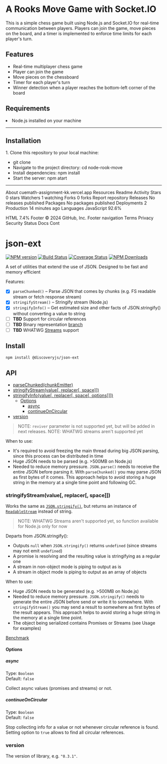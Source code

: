  <h1> A Rooks Move Game with Socket.IO </h1>
  <p> </p>This is a simple chess game built using Node.js and Socket.IO for real-time communication between players. Players can join the game, move pieces on the board, and a timer is implemented to enforce time limits for each player's turn. </p>

 <h2> Features </h2>
   <ul> 
       <li> Real-time multiplayer chess game </li>
 <li>Player can join the game </li>
<li> Move pieces on the chessboard </li>
<li> Timer for each player's turn </li>
<li> Winner detection when a player reaches the bottom-left corner of the board </li>
   </ul>
 <h2> Requirements </h2>
 <li> Node.js installed on your machine </li>
 <hr/>
<h2> Installation </h2>
 <p> 1. Clone this repository to your local machine: </p>
<ul>
<li> git clone <repository_url> </li>
 <li> Navigate to the project directory: cd node-rook-move </li>
<li> Install dependencies: npm install </li>
<li> Start the server: npm atart </li>
</ul>
<hr/>
About
cuemath-assignment-kk.vercel.app
Resources
 Readme
 Activity
Stars
 0 stars
Watchers
 1 watching
Forks
 0 forks
Report repository
Releases
No releases published
Packages
No packages published
Deployments
2
 Production 14 minutes ago
Languages
JavaScript
92.6%
 
HTML
7.4%
Footer
© 2024 GitHub, Inc.
Footer navigation
Terms
Privacy
Security
Status
Docs
Cont

# json-ext

[![NPM version](https://img.shields.io/npm/v/@discoveryjs/json-ext.svg)](https://www.npmjs.com/package/@discoveryjs/json-ext)
[![Build Status](https://github.com/discoveryjs/json-ext/actions/workflows/ci.yml/badge.svg)](https://github.com/discoveryjs/json-ext/actions/workflows/ci.yml)
[![Coverage Status](https://coveralls.io/repos/github/discoveryjs/json-ext/badge.svg?branch=master)](https://coveralls.io/github/discoveryjs/json-ext?)
[![NPM Downloads](https://img.shields.io/npm/dm/@discoveryjs/json-ext.svg)](https://www.npmjs.com/package/@discoveryjs/json-ext)

A set of utilities that extend the use of JSON. Designed to be fast and memory efficient

Features:

- [x] `parseChunked()` – Parse JSON that comes by chunks (e.g. FS readable stream or fetch response stream)
- [x] `stringifyStream()` – Stringify stream (Node.js)
- [x] `stringifyInfo()` – Get estimated size and other facts of JSON.stringify() without converting a value to string
- [ ] **TBD** Support for circular references
- [ ] **TBD** Binary representation [branch](https://github.com/discoveryjs/json-ext/tree/binary)
- [ ] **TBD** WHATWG [Streams](https://streams.spec.whatwg.org/) support

## Install

```bash
npm install @discoveryjs/json-ext
```

## API

- [parseChunked(chunkEmitter)](#parsechunkedchunkemitter)
- [stringifyStream(value[, replacer[, space]])](#stringifystreamvalue-replacer-space)
- [stringifyInfo(value[, replacer[, space[, options]]])](#stringifyinfovalue-replacer-space-options)
    - [Options](#options)
        - [async](#async)
        - [continueOnCircular](#continueoncircular)
- [version](#version)

> NOTE: `reviver` parameter is not supported yet, but will be added in next releases.
> NOTE: WHATWG streams aren't supported yet

When to use:
- It's required to avoid freezing the main thread during big JSON parsing, since this process can be distributed in time
- Huge JSON needs to be parsed (e.g. >500MB on Node.js)
- Needed to reduce memory pressure. `JSON.parse()` needs to receive the entire JSON before parsing it. With `parseChunked()` you may parse JSON as first bytes of it comes. This approach helps to avoid storing a huge string in the memory at a single time point and following GC.


### stringifyStream(value[, replacer[, space]])

Works the same as [`JSON.stringify()`](https://developer.mozilla.org/en-US/docs/Web/JavaScript/Reference/Global_Objects/JSON/stringify), but returns an instance of [`ReadableStream`](https://nodejs.org/dist/latest-v14.x/docs/api/stream.html#stream_readable_streams) instead of string.

> NOTE: WHATWG Streams aren't supported yet, so function available for Node.js only for now

Departs from JSON.stringify():
- Outputs `null` when `JSON.stringify()` returns `undefined` (since streams may not emit `undefined`)
- A promise is resolving and the resulting value is stringifying as a regular one
- A stream in non-object mode is piping to output as is
- A stream in object mode is piping to output as an array of objects

When to use:
- Huge JSON needs to be generated (e.g. >500MB on Node.js)
- Needed to reduce memory pressure. `JSON.stringify()` needs to generate the entire JSON before send or write it to somewhere. With `stringifyStream()` you may send a result to somewhere as first bytes of the result appears. This approach helps to avoid storing a huge string in the memory at a single time point.
- The object being serialized contains Promises or Streams (see Usage for examples)

[Benchmark](https://github.com/discoveryjs/json-ext/tree/master/benchmarks#stream-stringifying)


#### Options

##### async

Type: `Boolean`  
Default: `false`

Collect async values (promises and streams) or not.

##### continueOnCircular

Type: `Boolean`  
Default: `false`

Stop collecting info for a value or not whenever circular reference is found. Setting option to `true` allows to find all circular references.

### version

The version of library, e.g. `"0.3.1"`.
